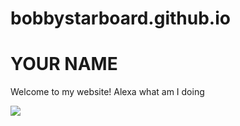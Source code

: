 # bobbystarboard.github.io
<html>
 
<body>
  <h1>YOUR NAME</h1>
  <p>Welcome to my website! Alexa what am I doing</p>
  <img src="https://content.codecademy.com/articles/github-pages-via-web-app/happy-ice-cream.gif" />
</body>
 
</html>
